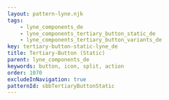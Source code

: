 ```yaml
---
layout: pattern-lyne.njk
tags: 
    - lyne_components_de
    - lyne_components_tertiary_button_static_de
    - lyne_components_tertiary_button_variants_de
key: tertiary-button-static-lyne_de
title: Tertiary-Button (Static)
parent: lyne_components_de
keywords: button, icon, split, action
order: 1070
excludeInNavigation: true
patternId: sbbTertiaryButtonStatic
---
```


